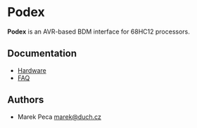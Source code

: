# Podex

**Podex** is an AVR-based BDM interface for 68HC12 processors.

## Documentation

 * [Hardware](./docs/hardware.md)
 * [FAQ](./docs/faq.md)

## Authors

 * Marek Peca <marek@duch.cz>
